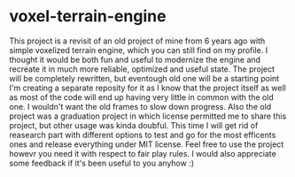 # voxel-terrain-engine

This project is a revisit of an old project of mine from 6 years ago with simple voxelized terrain engine, which you can still find on my profile. I thought it would be both fun and useful to modernize the engine and recreate it in much more reliable, optimized and useful state. The project will be completely rewritten, but eventough old one will be a starting point I'm creating a separate reposity for it as I know that the project itself as well as most of the code will end up having very little in common with the old one. I wouldn't want the old frames to slow down progress. Also the old project was a graduation project in which license permitted me to share this project, but other usage was kinda doubful. This time I will get rid of reasearch part with different options to test and go for the most efficents ones and release everything under MIT license. Feel free to use the project howevr you need it with respect to fair play rules. I would also appreciate some feedback if it's been useful to you anyhow :)
